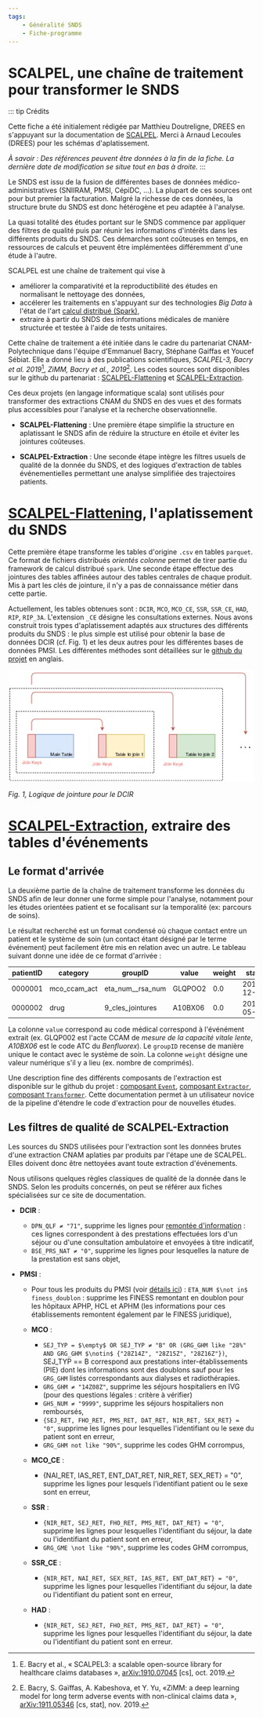 ```yaml
---
tags:
    - Généralité SNDS
    - Fiche-programme
---
```


# SCALPEL, une chaîne de traitement pour transformer le SNDS
<!-- SPDX-License-Identifier: MPL-2.0 -->

<TagLinks />

::: tip Crédits

Cette fiche a été initialement rédigée par Matthieu Doutreligne, DREES en s'appuyant sur la documentation de [SCALPEL](https://github.com/X-DataInitiative/SCALPEL-Flattening). Merci à Arnaud Lecoules (DREES) pour les schémas d'aplatissement.

*À savoir : Des références peuvent être données à la fin de la fiche. La dernière date de modification se situe tout en bas à droite.*
:::

Le SNDS est issu de la fusion de différentes bases de données médico-administratives (SNIIRAM, PMSI, CépiDC, ...). La plupart de ces sources ont pour but premier la facturation. Malgré la richesse de ces données, la structure brute du SNDS est donc hétérogène et peu adaptée à l'analyse.

La quasi totalité des études portant sur le SNDS commence par appliquer des filtres de qualité puis par réunir les informations d'intérêts dans les différents produits du SNDS. Ces démarches sont coûteuses en temps, en ressources de calculs et peuvent être implémentées différemment d'une étude à l'autre.

SCALPEL est une chaîne de traitement qui vise à 
- améliorer la comparativité et la reproductibilité des études en normalisant le nettoyage des données, 
- accélerer les traitements en s'appuyant sur des technologies *Big Data* à l'état de l'art [calcul distribué (Spark)](https://spark.apache.org/), 
- extraire à partir du SNDS des informations médicales de manière structurée et testée à l'aide de tests unitaires.

Cette chaîne de traitement a été initiée dans le cadre du partenariat CNAM-Polytechnique dans l'équipe d'Emmanuel Bacry, Stéphane Gaiffas et Youcef Sébiat. Elle a donné lieu à des publications scientifiques, *SCALPEL-3, Bacry et al. 2019*[^1], *ZiMM, Bacry et al., 2019*[^2]. Les codes sources sont disponibles sur le github du partenariat : [SCALPEL-Flattening](https://github.com/X-DataInitiative/SCALPEL-Flattening) et [SCALPEL-Extraction](https://github.com/X-DataInitiative/SCALPEL-Extraction).

Ces deux projets (en langage informatique scala) sont utilisés pour transformer des extractions CNAM du SNDS en des vues et des formats plus accessibles pour l'analyse et la recherche observationnelle.

+ **SCALPEL-Flattening** : Une première étape simplifie la structure en aplatissant le SNDS afin de réduire la structure en étoile et éviter les jointures coûteuses.

+ **SCALPEL-Extraction** : Une seconde étape intègre les filtres usuels de qualité de la donnée du SNDS, et des logiques d'extraction de tables événementielles permettant une analyse simplifiée des trajectoires patients.


# [SCALPEL-Flattening](https://github.com/X-DataInitiative/SCALPEL-Flattening), l'aplatissement du SNDS

Cette première étape transforme les tables d'origine `.csv` en tables `parquet`. Ce format de fichiers distribués *orientés colonne* permet de tirer partie du framework de calcul distribué `spark`. Une seconde étape effectue des jointures des tables affinées autour des tables centrales de chaque produit. Mis à part les clés de jointure, il n'y a pas de connaissance métier dans cette partie.

Actuellement, les tables obtenues sont : `DCIR`, `MCO`, `MCO_CE`, `SSR`, `SSR_CE`, `HAD`, `RIP`, `RIP_3A`. L'extension `_CE` désigne les consultations externes. Nous avons construit trois types d'aplatissement adaptés aux structures des différents produits du SNDS : le plus simple est utilisé pour obtenir la base de données DCIR (cf. Fig. 1) et les deux autres pour les différentes bases de données PMSI. Les différentes méthodes sont détaillées sur le [github du projet](https://github.com/X-DataInitiative/SCALPEL-Flattening/blob/DREES-104-DocFlattening/README_joins.md) en anglais.

<p align="center">
<img src="/files/DREES/2020-03-05_aplatissement_dcir.png" width="500px"/>
</p>  

*Fig. 1, Logique de jointure pour le DCIR*

# [SCALPEL-Extraction](https://github.com/X-DataInitiative/SCALPEL-Extraction), extraire des tables d'événements

## Le format d'arrivée

La deuxième partie de la chaîne de traitement transforme les données du SNDS afin de leur donner une forme simple pour l'analyse, notamment pour les études orientées patient et se focalisant sur la temporalité (ex: parcours de soins).

Le résultat recherché est un format condensé où chaque contact entre un patient et le système de soin (un contact étant désigné par le terme événement) peut facilement être mis en relation avec un autre. Le tableau suivant donne une idée de ce format d'arrivée :

| patientID 	| category     	| groupID          	| value               	| weight 	| start      	| end   	|
|-----------	|--------------	|------------------	|---------------------	|--------	|------------	|-------	|
| 0000001   	| mco_ccam_act 	| eta_num__rsa_num 	| GLQPOO2              	| 0.0    	| 2016-12-01 	| null  	|
| 0000002   	| drug        	| 9_cles_jointures  | A10BX06 	            | 0.0    	| 2016-05-24 	|  null 	|

La colonne `value` correspond au code médical correspond à l'événément extrait (ex. GLQP002 est l'acte CCAM de *mesure de la capacité vitale lente*, *A10BX06* est le code ATC du *Benfluorex*). Le `groupID` recense de manière unique le contact avec le système de soin. La colonne `weight` désigne une valeur numérique s'il y a lieu (ex. nombre de comprimés).  

Une description fine des différents composants de l'extraction est disponible sur le github du projet : [composant `Event`](https://github.com/X-DataInitiative/SCALPEL-Extraction/blob/develop/Events.md), [composant `Extractor`](https://github.com/X-DataInitiative/SCALPEL-Extraction/blob/develop/Extractors.md), [composant `Transformer`](https://github.com/X-DataInitiative/SCALPEL-Extraction/blob/develop/Transformer.md). Cette documentation permet à un utilisateur novice de la pipeline d'étendre le code d'extraction pour de nouvelles études.  

## Les filtres de qualité de SCALPEL-Extraction

Les sources du SNDS utilisées pour l'extraction sont les données brutes d'une extraction CNAM aplaties par produits par l'étape une de SCALPEL. Elles doivent donc être nettoyées avant toute extraction d'événements.

Nous utilisons quelques règles classiques de qualité de la donnée dans le SNDS. Selon les produits concernés, on peut se référer aux fiches spécialisées sur ce site de documentation.

- **DCIR** :
  - `DPN_QLF ≠ "71"`, supprime les lignes pour [remontée d'information](../aller_plus_loin/documents_cnam/faq/faq_dcir.md#dcir) : ces lignes correspondent à des prestations effectuées lors d'un séjour ou d'une consultation ambulatoire et envoyées à titre indicatif,
  - `BSE_PRS_NAT ≠ "0"`, supprime les lignes pour lesquelles la nature de la prestation est sans objet,

- **PMSI** :
  - Pour tous les produits du PMSI (voir [détails ici](depenses_hopital_public.md)) : `ETA_NUM $\not in$ finess_doublon` : supprime les FINESS remontant en doublon pour les hôpitaux APHP, HCL et APHM (les informations pour ces établissements remontent également par le FINESS juridique),

  - **MCO** :
    - `SEJ_TYP = $\empty$ OR SEJ_TYP ≠ "B" OR (GRG_GHM like "28%" AND GRG_GHM $\notin$ {"28Z14Z", "28Z15Z", "28Z16Z"})`, SEJ_TYP == B correspond aux prestations inter-établissements (PIE) dont les informations sont des doublons sauf pour les `GRG_GHM` listés correspondants aux dialyses et radiothérapies.
    - `GRG_GHM ≠ "14Z08Z"`, supprime les séjours hospitaliers en IVG (pour des questions légales : critère à vérifier)
    - `GHS_NUM ≠ "9999"`, supprime les séjours hospitaliers non remboursés,
    - `{SEJ_RET, FHO_RET, PMS_RET, DAT_RET, NIR_RET, SEX_RET} = "0"`, supprime les lignes pour lesquelles l'identifiant ou le sexe du patient sont en erreur,
    - `GRG_GHM not like "90%"`, supprime les codes GHM corrompus,

  - **MCO_CE** :
    - {NAI_RET, IAS_RET, ENT_DAT_RET, NIR_RET, SEX_RET} = "0", supprime les lignes pour lesquels l'identifiant patient ou le sexe sont en erreur,

  - **SSR** :
    - `{NIR_RET, SEJ_RET, FHO_RET, PMS_RET, DAT_RET} = "0"`, supprime les lignes pour lesquelles l'identifiant du séjour, la date ou l'identifiant du patient sont en erreur,
    - `GRG_GME \not like "90%"`, supprime les codes GHM corrompus,

  - **SSR_CE** :
    - `{NIR_RET, NAI_RET, SEX_RET, IAS_RET, ENT_DAT_RET} = "0"`, supprime les lignes pour lesquelles l'identifiant du séjour, la date ou l'identifiant du patient sont en erreur,

  - **HAD** :
    - `{NIR_RET, SEJ_RET, FHO_RET, PMS_RET, DAT_RET} = "0"`, supprime les lignes pour lesquelles l'identifiant du séjour, la date ou l'identifiant du patient sont en erreur.



[^1]: E. Bacry et al., « SCALPEL3: a scalable open-source library for healthcare claims databases », [arXiv:1910.07045](http://arxiv.org/abs/1910.07045) [cs], oct. 2019.

[^2]: E. Bacry, S. Gaïffas, A. Kabeshova, et Y. Yu, «ZiMM: a deep learning model for long term adverse events with non-clinical claims data », [arXiv:1911.05346](http://arxiv.org/abs/1911.05346) [cs, stat], nov. 2019.
